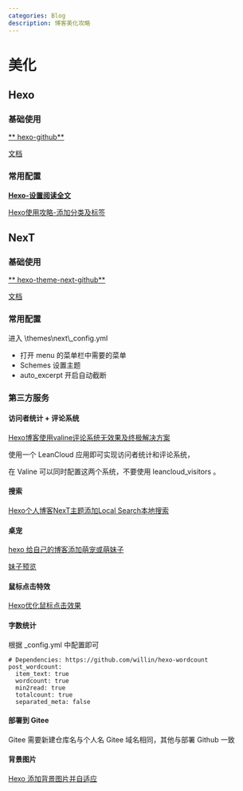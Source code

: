 ```yaml
---
categories: Blog
description: 博客美化攻略
---
```


# 美化

## Hexo

### 基础使用

[** hexo-github**](https://github.com/hexojs/hexo)

[文档](https://hexo.io/zh-cn/docs/)

### 常用配置

[**Hexo-设置阅读全文**](https://www.jianshu.com/p/78c218f9d1e7)

[Hexo使用攻略-添加分类及标签](https://linlif.github.io/2017/05/27/Hexo%E4%BD%BF%E7%94%A8%E6%94%BB%E7%95%A5-%E6%B7%BB%E5%8A%A0%E5%88%86%E7%B1%BB%E5%8F%8A%E6%A0%87%E7%AD%BE/)

## NexT

### 基础使用

[** hexo-theme-next-github**](https://github.com/theme-next/hexo-theme-next)

[文档](http://theme-next.iissnan.com/getting-started.html)

### 常用配置

进入 \themes\next\\\_config.yml

* 打开 menu 的菜单栏中需要的菜单
* Schemes 设置主题
* auto\_excerpt 开启自动截断

### 第三方服务

#### 访问者统计 + 评论系统

[Hexo博客使用valine评论系统无效果及终极解决方案](https://www.jianshu.com/p/f4658df66a15)

使用一个 LeanCloud 应用即可实现访问者统计和评论系统，

在 Valine 可以同时配置这两个系统，不要使用 leancloud\_visitors 。

#### 搜索

[Hexo个人博客NexT主题添加Local Search本地搜索](https://blog.csdn.net/mqdxiaoxiao/article/details/93257866)

#### 桌宠

[hexo 给自己的博客添加萌宠或萌妹子](https://www.jianshu.com/p/c59a15d90759)

[妹子预览](https://huaji8.top/post/live2d-plugin-2.0/)

#### 鼠标点击特效

[Hexo优化鼠标点击效果](http://blog.duanzy.xyz/2019/01/18/HexoBetter/#more)

#### 字数统计

根据 \_config.yml 中配置即可

```
# Dependencies: https://github.com/willin/hexo-wordcount
post_wordcount:
  item_text: true
  wordcount: true
  min2read: true
  totalcount: true
  separated_meta: false
```

#### 部署到 Gitee

Gitee 需要新建仓库名与个人名 Gitee 域名相同，其他与部署 Github 一致

#### 背景图片

[Hexo 添加背景图片并自适应](https://vonsdite.github.io/posts/c08e78b.html)
